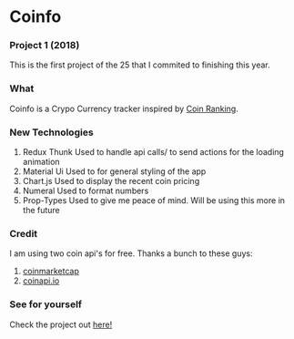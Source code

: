 # Coinfo

### Project 1 (2018)
This is the first project of the 25 that I commited to finishing this year.

### What
Coinfo is a Crypo Currency tracker inspired by [Coin Ranking](https://coinranking.com/).

### New Technologies
1. Redux Thunk
  Used to handle api calls/ to send actions for the loading animation
2. Material Ui
  Used to for general styling of the app
3. Chart.js
  Used to display the recent coin pricing
4. Numeral
  Used to format numbers
5. Prop-Types
  Used to give me peace of mind. Will be using this more in the future

### Credit
I am using two coin api's for free. Thanks a bunch to these guys:
1. [coinmarketcap](https://coinmarketcap.com)
2. [coinapi.io](https://www.coinapi.io)

### See for yourself
Check the project out [here!](https://joshuawootonn.github.io/coinfo/)
